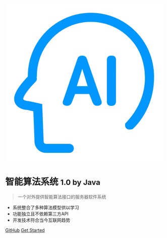 <!-- _coverpage.md -->

![logo](/_media/logo.svg)

# 智能算法系统 <small>1.0 by Java</small>

> 一个对外提供智能算法接口的服务器软件系统

- 系统整合了多种算法模型供以学习
- 功能独立且不依赖第三方API
- 开发技术符合当今互联网趋势

[GitHub](https://github.com/he-xiang-best/AI-System?_blank)
[Get Started](/README.md)